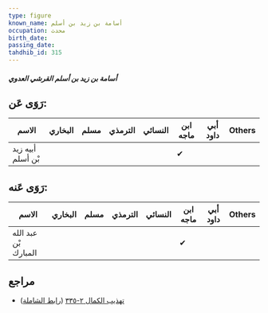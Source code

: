 ```yaml
---
type: figure
known_name: أسامة بن زيد بن أسلم
occupation: محدث
birth_date:
passing_date:
tahdhib_id: 315
---
```

##### أسامة بن زيد بن أسلم القرشي العدوي

## رَوَى عَن:
| الاسم             | البخاري | مسلم | الترمذي | النسائي | ابن ماجه | أبي داود | Others |
| ----------------- | ------- | ---- | ------- | ------- | -------- | -------- | ------ |
| أبيه زيد بْن أسلم |         |      |         |         | ✔        |          |        |
## رَوَى عَنه:
| الاسم                | البخاري | مسلم | الترمذي | النسائي | ابن ماجه | أبي داود | Others |
| -------------------- | ------- | ---- | ------- | ------- | -------- | -------- | ------ |
| عبد الله بْن المبارك |         |      |         |         | ✔        |          |        |
## مراجع
- [تهذيب الكمال ٢-٣٣٥](obsidian://open?vault=Tahdhib-al-Kamal&file=Figures/٣١٥-أسامة%20بن%20زيد%20بن%20أسلم%20القرشي%20العدوي) ([رابط الشاملة](https://shamela.ws/book/3722/816))